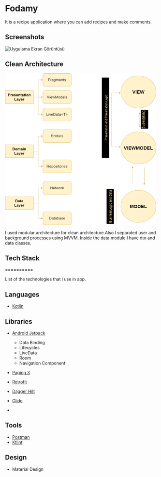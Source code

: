 # Fodamy

It is a recipe application where you can add recipes and make comments.

## Screenshots

![Uygulama Ekran Görüntüsü](https://media.giphy.com/media/y9ATeg7wLfWsgTJrEh/giphy-downsized-large.gif)

## Clean Architecture

<img src="images/architecture_design.png" height="500" width="500"/>


I used modular architecture for clean architecture.Also I separated user and background processes using MVVM.
Inside the data module I have dto and data classes.

## Tech Stack
==========

List of the technologies that i use in app.

Languages
---------

- [Kotlin](https://kotlinlang.org)

Libraries
---------

- [Android Jetpack](https://developer.android.com/jetpack/)
    - Data Binding
    - Lifecycles
    - LiveData
    - Room
    - Navigation Component
 
- [Paging 3](https://developer.android.com/topic/libraries/architecture/paging/v3-overview)
- [Retrofit](https://square.github.io/retrofit/)
- [Dagger Hilt](https://developer.android.com/training/dependency-injection/hilt-android)
- [Glide](https://github.com/bumptech/glide)
- 

Tools
-----
- [Postman](https://www.getpostman.com)
- [Ktlint](https://github.com/pinterest/ktlint)

Design
-----

- Material Design

